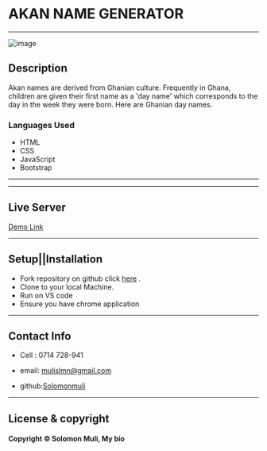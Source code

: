 <!-- About Myself -->
# AKAN NAME GENERATOR
---

![image]()


<!-- Description  -->
## Description

Akan names are derived from Ghanian culture. Frequently in Ghana, children are given their first name as a 'day name' which corresponds to the day in the week they were born. Here are Ghanian day names.

### Languages Used

- HTML
- CSS
- JavaScript
- Bootstrap

---

---

<!-- live link to the application-->
## Live Server

[Demo Link]()


---

## Setup||Installation

- Fork repository on github click [here](https://github.com/Solomonmuli/Akan_names) .
- Clone to your local Machine.
- Run on VS code 
- Ensure you have chrome application 


---

## Contact Info

- Cell : 0714 728-941

- email: [mulislmn@gmail.com](mailto:mulislmn@gmail.com)

- github:[Solomonmuli](https://github.com/Solomonmuli)

---
<!-- License info -->

## License & copyright

#### Copyright © Solomon Muli, My bio 